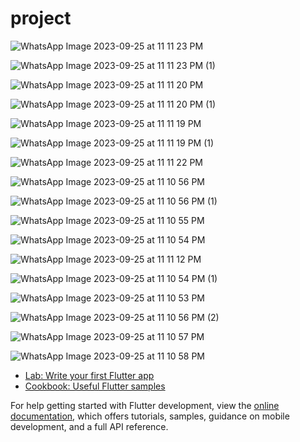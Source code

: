 # project


![WhatsApp Image 2023-09-25 at 11 11 23 PM](https://github.com/Akhil184/attendance_app/assets/62253501/1b04df20-04bc-4faa-8052-81a29b34b611)  


![WhatsApp Image 2023-09-25 at 11 11 23 PM (1)](https://github.com/Akhil184/attendance_app/assets/62253501/0070ccf2-b961-4f5c-9caa-757f9d88bbcd)


![WhatsApp Image 2023-09-25 at 11 11 20 PM](https://github.com/Akhil184/attendance_app/assets/62253501/52380c6e-0610-44c6-b729-4d9d69a4e357)

![WhatsApp Image 2023-09-25 at 11 11 20 PM (1)](https://github.com/Akhil184/attendance_app/assets/62253501/672f2cd2-0ce9-4bd9-a500-9d53c4dd0d1d)

![WhatsApp Image 2023-09-25 at 11 11 19 PM](https://github.com/Akhil184/attendance_app/assets/62253501/6e9871d7-11f2-4c6f-a0b7-ce6099451be8)

 
![WhatsApp Image 2023-09-25 at 11 11 19 PM (1)](https://github.com/Akhil184/attendance_app/assets/62253501/5dda6c98-c744-4eb3-933d-e89b4a4fd19a)

![WhatsApp Image 2023-09-25 at 11 11 22 PM](https://github.com/Akhil184/attendance_app/assets/62253501/8047cdf7-8ebd-4bd2-b527-39060aec8d12)

![WhatsApp Image 2023-09-25 at 11 10 56 PM](https://github.com/Akhil184/attendance_app/assets/62253501/2707c919-811a-4dd3-9f2b-060a2bd30a70)

![WhatsApp Image 2023-09-25 at 11 10 56 PM (1)](https://github.com/Akhil184/attendance_app/assets/62253501/f0b70126-6362-4373-8f21-5e9d01937b05)

![WhatsApp Image 2023-09-25 at 11 10 55 PM](https://github.com/Akhil184/attendance_app/assets/62253501/0aaec056-39db-4964-9357-3f2172f9997f)

![WhatsApp Image 2023-09-25 at 11 10 54 PM](https://github.com/Akhil184/attendance_app/assets/62253501/68e22104-5a91-4ea4-b7f3-ff5c9ed96f59)

![WhatsApp Image 2023-09-25 at 11 11 12 PM](https://github.com/Akhil184/attendance_app/assets/62253501/337b7c97-1565-4be3-94a9-d5a8ab18e997)

![WhatsApp Image 2023-09-25 at 11 10 54 PM (1)](https://github.com/Akhil184/attendance_app/assets/62253501/19014939-5bd0-4c31-8658-06a1b740dfbf)

![WhatsApp Image 2023-09-25 at 11 10 53 PM](https://github.com/Akhil184/attendance_app/assets/62253501/64bfb64d-a01a-497e-99e2-0d8ff084b39f)

![WhatsApp Image 2023-09-25 at 11 10 56 PM (2)](https://github.com/Akhil184/attendance_app/assets/62253501/9a92a0b2-9b6e-4eda-b464-ca03d531ceaa)


![WhatsApp Image 2023-09-25 at 11 10 57 PM](https://github.com/Akhil184/attendance_app/assets/62253501/66f8a60c-c039-4aad-aaad-19660f58786f)


![WhatsApp Image 2023-09-25 at 11 10 58 PM](https://github.com/Akhil184/attendance_app/assets/62253501/f0ab54ca-8bbf-43ab-95f3-99b9432fdc5f)





- [Lab: Write your first Flutter app](https://docs.flutter.dev/get-started/codelab)
- [Cookbook: Useful Flutter samples](https://docs.flutter.dev/cookbook)

For help getting started with Flutter development, view the
[online documentation](https://docs.flutter.dev/), which offers tutorials,
samples, guidance on mobile development, and a full API reference.
